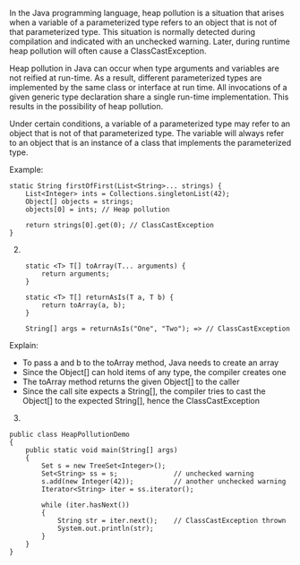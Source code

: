 In the Java programming language, heap pollution is a situation that arises when a variable of a parameterized type refers to an object that is not of that parameterized type. This situation is normally detected during compilation and indicated with an unchecked warning. Later, during runtime heap pollution will often cause a ClassCastException.

Heap pollution in Java can occur when type arguments and variables are not reified at run-time. As a result, different parameterized types are implemented by the same class or interface at run time. All invocations of a given generic type declaration share a single run-time implementation. This results in the possibility of heap pollution.

Under certain conditions, a variable of a parameterized type may refer to an object that is not of that parameterized type. The variable will always refer to an object that is an instance of a class that implements the parameterized type.

Example:

````
static String firstOfFirst(List<String>... strings) {
    List<Integer> ints = Collections.singletonList(42);
    Object[] objects = strings;
    objects[0] = ints; // Heap pollution

    return strings[0].get(0); // ClassCastException
}
````

2.

````
    static <T> T[] toArray(T... arguments) {
        return arguments;
    }

    static <T> T[] returnAsIs(T a, T b) {
        return toArray(a, b);
    }

    String[] args = returnAsIs("One", "Two"); => // ClassCastException
````

Explain:
- To pass a and b to the toArray method, Java needs to create an array
- Since the Object[] can hold items of any type, the compiler creates one
- The toArray method returns the given Object[] to the caller
- Since the call site expects a String[], the compiler tries to cast the Object[] to the expected String[], hence the ClassCastException

3.
````
public class HeapPollutionDemo
{
    public static void main(String[] args)
    {
        Set s = new TreeSet<Integer>();
        Set<String> ss = s;              // unchecked warning
        s.add(new Integer(42));          // another unchecked warning
        Iterator<String> iter = ss.iterator();

        while (iter.hasNext())
        {
            String str = iter.next();    // ClassCastException thrown
            System.out.println(str);
        }
    }
}
````
